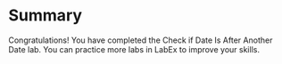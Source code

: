 # Summary

Congratulations! You have completed the Check if Date Is After Another Date lab. You can practice more labs in LabEx to improve your skills.
